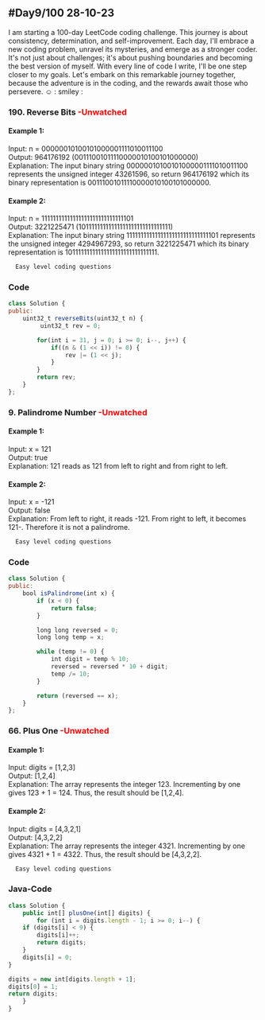 
## #Day9/100 28-10-23

I am starting a 100-day LeetCode coding challenge. This journey is about consistency, determination, and self-improvement. Each day, I'll embrace a new coding problem, unravel its mysteries, and emerge as a stronger coder. It's not just about challenges; it's about pushing boundaries and becoming the best version of myself. With every line of code I write, I'll be one step closer to my goals. Let's embark on this remarkable journey together, because the adventure is in the coding, and the rewards await those who persevere. ☺️
: smiley : 


### 190. Reverse Bits <font color="Red"> -Unwatched </font>

#### Example 1:

Input: n = 00000010100101000001111010011100\
Output:    964176192 (00111001011110000010100101000000)\
Explanation: The input binary string 00000010100101000001111010011100 represents the unsigned integer 43261596, so return 964176192 which its binary representation is 00111001011110000010100101000000.

#### Example 2:
Input: n = 11111111111111111111111111111101\
Output:   3221225471 (10111111111111111111111111111111)\
Explanation: The input binary string 11111111111111111111111111111101 represents the unsigned integer 4294967293, so return 3221225471 which its binary representation is 10111111111111111111111111111111.

```bash
  Easy level coding questions
```


### Code

```javascript
class Solution {
public:
    uint32_t reverseBits(uint32_t n) {
         uint32_t rev = 0;

        for(int i = 31, j = 0; i >= 0; i--, j++) {
            if((n & (1 << i)) != 0) {
                rev |= (1 << j);
            }
        }
        return rev;
    }
};
```

### 9. Palindrome Number <font color="Red"> -Unwatched </font>
#### Example 1:

Input: x = 121\
Output: true\
Explanation: 121 reads as 121 from left to right and from right to left.

#### Example 2:
Input: x = -121\
Output: false\
Explanation: From left to right, it reads -121. From right to left, it becomes 121-. Therefore it is not a palindrome.
```bash
  Easy level coding questions
```
### Code

```javascript
class Solution {
public:
    bool isPalindrome(int x) {
        if (x < 0) {
            return false;
        }

        long long reversed = 0;
        long long temp = x;

        while (temp != 0) {
            int digit = temp % 10;
            reversed = reversed * 10 + digit;
            temp /= 10;
        }

        return (reversed == x);
    }
};
```

### 66. Plus One <font color="Red"> -Unwatched </font>

#### Example 1:

Input: digits = [1,2,3]\
Output: [1,2,4]\
Explanation: The array represents the integer 123.
Incrementing by one gives 123 + 1 = 124.
Thus, the result should be [1,2,4].

#### Example 2:
Input: digits = [4,3,2,1]\
Output: [4,3,2,2]\
Explanation: The array represents the integer 4321.
Incrementing by one gives 4321 + 1 = 4322.
Thus, the result should be [4,3,2,2].
 
```bash
  Easy level coding questions
```


### Java-Code

```javascript
class Solution {
    public int[] plusOne(int[] digits) {
        for (int i = digits.length - 1; i >= 0; i--) {
	if (digits[i] < 9) {
		digits[i]++;
		return digits;
	}
	digits[i] = 0;
}

digits = new int[digits.length + 1];
digits[0] = 1;
return digits;
    }
}
```